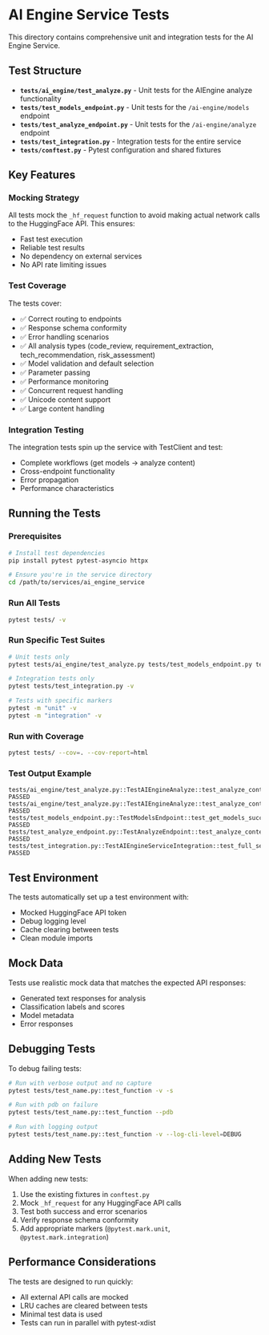 # AI Engine Service Tests

This directory contains comprehensive unit and integration tests for the AI Engine Service.

## Test Structure

- **`tests/ai_engine/test_analyze.py`** - Unit tests for the AIEngine analyze functionality
- **`tests/test_models_endpoint.py`** - Unit tests for the `/ai-engine/models` endpoint
- **`tests/test_analyze_endpoint.py`** - Unit tests for the `/ai-engine/analyze` endpoint
- **`tests/test_integration.py`** - Integration tests for the entire service
- **`tests/conftest.py`** - Pytest configuration and shared fixtures

## Key Features

### Mocking Strategy
All tests mock the `_hf_request` function to avoid making actual network calls to the HuggingFace API. This ensures:
- Fast test execution
- Reliable test results
- No dependency on external services
- No API rate limiting issues

### Test Coverage
The tests cover:
- ✅ Correct routing to endpoints
- ✅ Response schema conformity
- ✅ Error handling scenarios
- ✅ All analysis types (code_review, requirement_extraction, tech_recommendation, risk_assessment)
- ✅ Model validation and default selection
- ✅ Parameter passing
- ✅ Performance monitoring
- ✅ Concurrent request handling
- ✅ Unicode content support
- ✅ Large content handling

### Integration Testing
The integration tests spin up the service with TestClient and test:
- Complete workflows (get models → analyze content)
- Cross-endpoint functionality
- Error propagation
- Performance characteristics

## Running the Tests

### Prerequisites
```bash
# Install test dependencies
pip install pytest pytest-asyncio httpx

# Ensure you're in the service directory
cd /path/to/services/ai_engine_service
```

### Run All Tests
```bash
pytest tests/ -v
```

### Run Specific Test Suites
```bash
# Unit tests only
pytest tests/ai_engine/test_analyze.py tests/test_models_endpoint.py tests/test_analyze_endpoint.py -v

# Integration tests only  
pytest tests/test_integration.py -v

# Tests with specific markers
pytest -m "unit" -v
pytest -m "integration" -v
```

### Run with Coverage
```bash
pytest tests/ --cov=. --cov-report=html
```

### Test Output Example
```
tests/ai_engine/test_analyze.py::TestAIEngineAnalyze::test_analyze_content_code_review_success PASSED
tests/ai_engine/test_analyze.py::TestAIEngineAnalyze::test_analyze_content_requirement_extraction_success PASSED
tests/test_models_endpoint.py::TestModelsEndpoint::test_get_models_success PASSED
tests/test_analyze_endpoint.py::TestAnalyzeEndpoint::test_analyze_content_success PASSED
tests/test_integration.py::TestAIEngineServiceIntegration::test_full_service_workflow PASSED
```

## Test Environment

The tests automatically set up a test environment with:
- Mocked HuggingFace API token
- Debug logging level
- Cache clearing between tests
- Clean module imports

## Mock Data

Tests use realistic mock data that matches the expected API responses:
- Generated text responses for analysis
- Classification labels and scores
- Model metadata
- Error responses

## Debugging Tests

To debug failing tests:

```bash
# Run with verbose output and no capture
pytest tests/test_name.py::test_function -v -s

# Run with pdb on failure
pytest tests/test_name.py::test_function --pdb

# Run with logging output
pytest tests/test_name.py::test_function -v --log-cli-level=DEBUG
```

## Adding New Tests

When adding new tests:

1. Use the existing fixtures in `conftest.py`
2. Mock `_hf_request` for any HuggingFace API calls
3. Test both success and error scenarios
4. Verify response schema conformity
5. Add appropriate markers (`@pytest.mark.unit`, `@pytest.mark.integration`)

## Performance Considerations

The tests are designed to run quickly:
- All external API calls are mocked
- LRU caches are cleared between tests
- Minimal test data is used
- Tests can run in parallel with pytest-xdist
